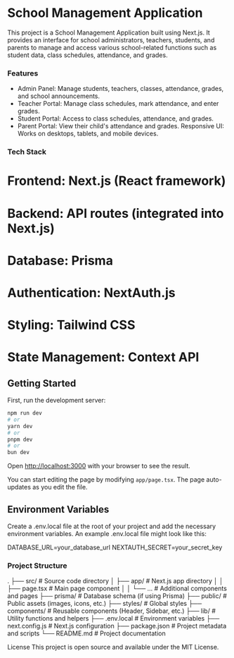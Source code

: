 # School Management Application

This project is a School Management Application built using Next.js. It provides an interface for school administrators, teachers, students, and parents to manage and access various school-related functions such as student data, class schedules, attendance, and grades.

### Features

- Admin Panel: Manage students, teachers, classes, attendance, grades, and school announcements.
- Teacher Portal: Manage class schedules, mark attendance, and enter grades.
- Student Portal: Access to class schedules, attendance, and grades.
- Parent Portal: View their child's attendance and grades.
  Responsive UI: Works on desktops, tablets, and mobile devices.

### Tech Stack

# Frontend: Next.js (React framework)

# Backend: API routes (integrated into Next.js)

# Database: Prisma

# Authentication: NextAuth.js

# Styling: Tailwind CSS

# State Management: Context API

## Getting Started

First, run the development server:

```bash
npm run dev
# or
yarn dev
# or
pnpm dev
# or
bun dev
```

Open [http://localhost:3000](http://localhost:3000) with your browser to see the result.

You can start editing the page by modifying `app/page.tsx`. The page auto-updates as you edit the file.

## Environment Variables

Create a .env.local file at the root of your project and add the necessary environment variables. An example .env.local file might look like this:

DATABASE_URL=your_database_url
NEXTAUTH_SECRET=your_secret_key

### Project Structure

.
├── src/ # Source code directory
│ ├── app/ # Next.js app directory
│ │ ├── page.tsx # Main page component
│ │ └── ... # Additional components and pages
├── prisma/ # Database schema (if using Prisma)
├── public/ # Public assets (images, icons, etc.)
├── styles/ # Global styles
├── components/ # Reusable components (Header, Sidebar, etc.)
├── lib/ # Utility functions and helpers
├── .env.local # Environment variables
├── next.config.js # Next.js configuration
├── package.json # Project metadata and scripts
└── README.md # Project documentation

License
This project is open source and available under the MIT License.
